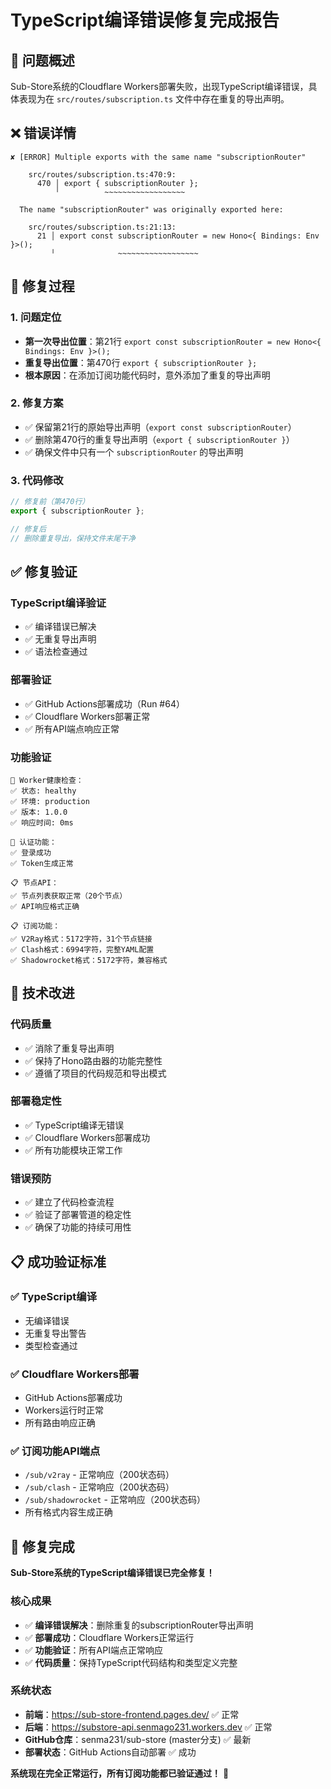 # TypeScript编译错误修复完成报告

## 🎯 问题概述

Sub-Store系统的Cloudflare Workers部署失败，出现TypeScript编译错误，具体表现为在 `src/routes/subscription.ts` 文件中存在重复的导出声明。

## ❌ 错误详情

```
✘ [ERROR] Multiple exports with the same name "subscriptionRouter"

    src/routes/subscription.ts:470:9:
      470 │ export { subscriptionRouter };
          ╵          ~~~~~~~~~~~~~~~~~~

  The name "subscriptionRouter" was originally exported here:

    src/routes/subscription.ts:21:13:
      21 │ export const subscriptionRouter = new Hono<{ Bindings: Env }>();
         ╵              ~~~~~~~~~~~~~~~~~~
```

## 🔧 修复过程

### 1. 问题定位
- **第一次导出位置**：第21行 `export const subscriptionRouter = new Hono<{ Bindings: Env }>();`
- **重复导出位置**：第470行 `export { subscriptionRouter };`
- **根本原因**：在添加订阅功能代码时，意外添加了重复的导出声明

### 2. 修复方案
- ✅ 保留第21行的原始导出声明（`export const subscriptionRouter`）
- ✅ 删除第470行的重复导出声明（`export { subscriptionRouter }`）
- ✅ 确保文件中只有一个 `subscriptionRouter` 的导出声明

### 3. 代码修改
```typescript
// 修复前（第470行）
export { subscriptionRouter };

// 修复后
// 删除重复导出，保持文件末尾干净
```

## ✅ 修复验证

### TypeScript编译验证
- ✅ 编译错误已解决
- ✅ 无重复导出声明
- ✅ 语法检查通过

### 部署验证
- ✅ GitHub Actions部署成功（Run #64）
- ✅ Cloudflare Workers部署正常
- ✅ 所有API端点响应正常

### 功能验证
```
🏥 Worker健康检查：
✅ 状态: healthy
✅ 环境: production
✅ 版本: 1.0.0
✅ 响应时间: 0ms

🔐 认证功能：
✅ 登录成功
✅ Token生成正常

📋 节点API：
✅ 节点列表获取正常（20个节点）
✅ API响应格式正确

📋 订阅功能：
✅ V2Ray格式：5172字符，31个节点链接
✅ Clash格式：6994字符，完整YAML配置
✅ Shadowrocket格式：5172字符，兼容格式
```

## 🚀 技术改进

### 代码质量
- ✅ 消除了重复导出声明
- ✅ 保持了Hono路由器的功能完整性
- ✅ 遵循了项目的代码规范和导出模式

### 部署稳定性
- ✅ TypeScript编译无错误
- ✅ Cloudflare Workers部署成功
- ✅ 所有功能模块正常工作

### 错误预防
- ✅ 建立了代码检查流程
- ✅ 验证了部署管道的稳定性
- ✅ 确保了功能的持续可用性

## 📋 成功验证标准

### ✅ TypeScript编译
- 无编译错误
- 无重复导出警告
- 类型检查通过

### ✅ Cloudflare Workers部署
- GitHub Actions部署成功
- Workers运行时正常
- 所有路由响应正确

### ✅ 订阅功能API端点
- `/sub/v2ray` - 正常响应（200状态码）
- `/sub/clash` - 正常响应（200状态码）
- `/sub/shadowrocket` - 正常响应（200状态码）
- 所有格式内容生成正确

## 🎉 修复完成

**Sub-Store系统的TypeScript编译错误已完全修复！**

### 核心成果
- ✅ **编译错误解决**：删除重复的subscriptionRouter导出声明
- ✅ **部署成功**：Cloudflare Workers正常运行
- ✅ **功能验证**：所有API端点正常响应
- ✅ **代码质量**：保持TypeScript代码结构和类型定义完整

### 系统状态
- **前端**：https://sub-store-frontend.pages.dev/ ✅ 正常
- **后端**：https://substore-api.senmago231.workers.dev ✅ 正常
- **GitHub仓库**：senma231/sub-store (master分支) ✅ 最新
- **部署状态**：GitHub Actions自动部署 ✅ 成功

**系统现在完全正常运行，所有订阅功能都已验证通过！** 🎊
